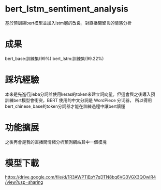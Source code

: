 # bert_lstm_sentiment_analysis
基於預訓練bert模型並加入lstm層的改良，對直播間留言的情感分析


# 成果
bert_base:訓練集(99%)
bert_lstm:訓練集(99.22%)
# 踩坑經驗
本來是先進行jieba分詞並使用keras的token來建立詞向量，但這會與之後導入預訓練bert模型會衝突，BERT 使用的中文分詞是 WordPiece 分词器，
所以得用bert_chinese_base的token分詞器才能在訓練過程中讓bert讀懂
# 功能擴展
之後再會是我的直播間情緒分析預測網站其中一個模塊

# 模型下載
https://drive.google.com/file/d/1R3AWPTiEpY7qDTN8bq6VG3VGX3QOwlR4/view?usp=sharing

